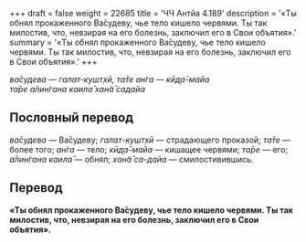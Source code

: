 +++
draft = false
weight = 22685
title = 'ЧЧ Антйа 4.189'
description = '«Ты обнял прокаженного Ва̄судеву, чье тело кишело червями. Ты так милостив, что, невзирая на его болезнь, заключил его в Свои объятия».'
summary = '«Ты обнял прокаженного Ва̄судеву, чье тело кишело червями. Ты так милостив, что, невзирая на его болезнь, заключил его в Свои объятия».'
+++

_ва̄судева — галат-кушт̣хӣ, та̄те ан̇га — кӣд̣а̄-майа  
та̄ре а̄лин̇гана каила̄ хан̃а̄ садайа_

## Пословный перевод

_ва̄судева_ — Ва̄судеву; _галат_\-_кушт̣хӣ_ — страдающего проказой; _та̄те_ — более того; _ан̇га_ — тело; _кӣд̣а̄_\-_майа_ — кишащее червями; _та̄ре_ — его; _а̄лин̇гана_ _каила̄_ — обнял; _хан̃а̄_ _са_\-_дайа_ — смилостивившись.

## Перевод

**«Ты обнял прокаженного Ва̄судеву, чье тело кишело червями. Ты так милостив, что, невзирая на его болезнь, заключил его в Свои объятия».**
